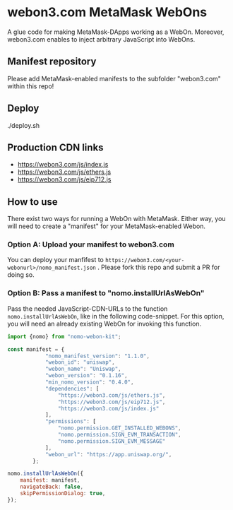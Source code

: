 # webon3.com MetaMask WebOns

A glue code for making MetaMask-DApps working as a WebOn.
Moreover, webon3.com enables to inject arbitrary JavaScript into WebOns.

## Manifest repository

Please add MetaMask-enabled manifests to the subfolder "webon3.com" within this repo!

## Deploy

./deploy.sh

## Production CDN links

- https://webon3.com/js/index.js  
- https://webon3.com/js/ethers.js  
- https://webon3.com/js/eip712.js  

## How to use

There exist two ways for running a WebOn with MetaMask.
Either way, you will need to create a "manifest" for your MetaMask-enabled Webon.

### Option A: Upload your manifest to webon3.com

You can deploy your manfifest to `https://webon3.com/<your-webonurl>/nomo_manifest.json` .
Please fork this repo and submit a PR for doing so.

### Option B: Pass a manifest to "nomo.installUrlAsWebOn"

Pass the needed JavaScript-CDN-URLs to the function `nomo.installUrlAsWebOn`, like in the following code-snippet.
For this option, you will need an already existing WebOn for invoking this function.

```JavaScript
import {nomo} from "nomo-webon-kit";

const manifest = {
            "nomo_manifest_version": "1.1.0",
            "webon_id": "uniswap",
            "webon_name": "Uniswap",
            "webon_version": "0.1.16",
            "min_nomo_version": "0.4.0",
            "dependencies": [
                "https://webon3.com/js/ethers.js",
                "https://webon3.com/js/eip712.js",
                "https://webon3.com/js/index.js"
            ],
            "permissions": [
                "nomo.permission.GET_INSTALLED_WEBONS",
                "nomo.permission.SIGN_EVM_TRANSACTION",
                "nomo.permission.SIGN_EVM_MESSAGE"
            ],
            "webon_url": "https://app.uniswap.org/",
        };

nomo.installUrlAsWebOn({
    manifest: manifest,
    navigateBack: false,
    skipPermissionDialog: true,
});
```
